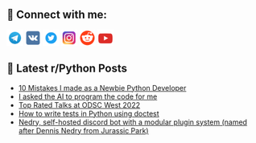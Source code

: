 ## 🔎 Connect with me:
[<img src="https://github.com/bullbesh/bullbesh/blob/main/images/Telegram.png" width="32" height="32" />](https://t.me/bullbesh)
[<img src="https://github.com/bullbesh/bullbesh/blob/main/images/VK.png" width="32" height="32" />](https://vk.com/bullbesh)
[<img src="https://github.com/bullbesh/bullbesh/blob/main/images/Twitter.png" width="32" height="32" />](https://twitter.com/bullbesh1)
[<img src="https://github.com/bullbesh/bullbesh/blob/main/images/Instagram.png" width="32" height="32" />](https://www.instagram.com/bullbesh)
[<img src="https://github.com/bullbesh/bullbesh/blob/main/images/Reddit.png" width="32" height="32" />](https://www.reddit.com/user/bullbesh)
[<img src="https://github.com/bullbesh/bullbesh/blob/main/images/YouTube.png" width="32" height="32" />](https://www.youtube.com/channel/UCtfjRs6uzgq5mfm8S06WTcg)

## 📕 Latest r/Python Posts
<!-- BLOG-POST-LIST:START -->
- [10 Mistakes I made as a Newbie Python Developer](https://www.reddit.com/r/Python/comments/zexbkd/10_mistakes_i_made_as_a_newbie_python_developer/)
- [I asked the AI to program the code for me](https://www.reddit.com/r/Python/comments/zewqwy/i_asked_the_ai_to_program_the_code_for_me/)
- [Top Rated Talks at ODSC West 2022](https://www.reddit.com/r/Python/comments/zew7cs/top_rated_talks_at_odsc_west_2022/)
- [How to write tests in Python using doctest](https://www.reddit.com/r/Python/comments/zew3em/how_to_write_tests_in_python_using_doctest/)
- [Nedry, self-hosted discord bot with a modular plugin system &lpar;named after Dennis Nedry from Jurassic Park&rpar;](https://www.reddit.com/r/Python/comments/zestbu/nedry_selfhosted_discord_bot_with_a_modular/)
<!-- BLOG-POST-LIST:END -->
